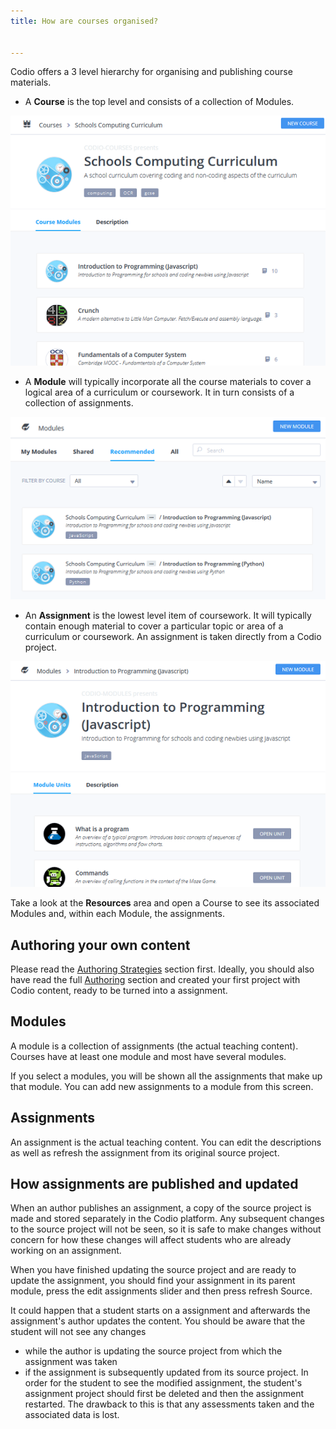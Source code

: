 ```yaml
---
title: How are courses organised?


---
```



Codio offers a 3 level hierarchy for organising and publishing course materials.

- A **Course** is the top level and consists of a collection of Modules.

![authtoken](/img/courses_small.png)
- A **Module** will typically incorporate all the course materials to cover a logical area of a curriculum or coursework. It in turn consists of a collection of assignments.

![authtoken](/img/module_browser_small.png)
- An **Assignment** is the lowest level item of coursework. It will typically contain enough material to cover a particular topic or area of a curriculum or coursework. An assignment is taken directly from a Codio project.

![authtoken](/img/units_small.png)

Take a look at the **Resources** area and open a Course to see its associated Modules and, within each Module, the assignments.


## Authoring your own content

Please read the [Authoring Strategies](/courses/authoring/#project-course-assignment-or-book) section first. Ideally, you should also have read the full [Authoring](/courses/authoring/) section and created your first project with Codio content, ready to be turned into a assignment.


## Modules
A module is a collection of assignments (the actual teaching content). Courses have at least one module and most have several modules.

If you select a modules, you will be shown all the assignments that make up that module. You can add new assignments to a module from this screen.

## Assignments
An assignment is the actual teaching content. You can edit the descriptions as well as refresh the assignment from its original source project.

## How assignments are published and updated
When an author publishes an assignment, a copy of the source project is made and stored separately in the Codio platform. Any subsequent changes to the source project will not be seen, so it is safe to make changes without concern for how these changes will affect students who are already working on an assignment.

When you have finished updating the source project and are ready to update the assignment, you should find your assignment in its parent module, press the edit assignments slider and then press refresh Source.

It could happen that a student starts on a assignment and afterwards the assignment's author updates the content. You should be aware that the student will not see any changes

- while the author is updating the source project from which the assignment was taken
- if the assignment is subsequently updated from its source project. In order for the student to see the modified assignment, the student's assignment project should first be deleted and then the assignment restarted. The drawback to this is that any assessments taken and the associated data is lost.




